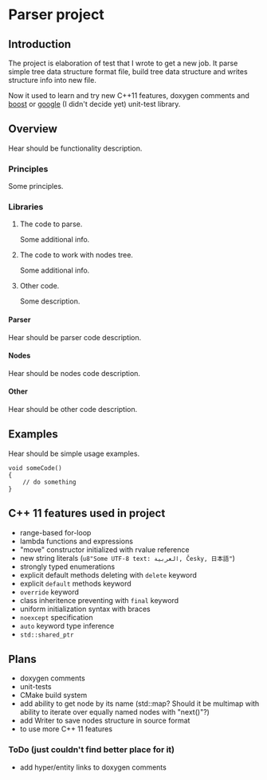 Parser project
==============

Introduction
------------

The project is elaboration of test that I wrote to get a new job.
It parse simple tree data structure format file, build tree data structure and writes structure info into new file.

Now it used to learn and try new C++11 features, doxygen comments and [boost][BoostTest] or [google][GoogleTest] (I didn't decide yet) unit-test library.

Overview
--------

Hear should be functionality description.

### Principles

Some principles.

### Libraries

1. The code to parse.

    Some additional info.

2. The code to work with nodes tree.

    Some additional info.

3. Other code.

    Some description.

#### Parser

Hear should be parser code description.

#### Nodes

Hear should be nodes code description.

#### Other

Hear should be other code description.

Examples
--------

Hear should be simple usage examples.

	void someCode()
	{
		// do something
	}

C++ 11 features used in project
-------------------------------

- range-based for-loop
- lambda functions and expressions
- "move" constructor initialized with rvalue reference
- new string literals (`u8"Some UTF-8 text: العربية, Česky, 日本語"`)
- strongly typed enumerations
- explicit default methods deleting with `delete` keyword
- explicit `default` methods keyword
- `override` keyword
- class inheritence preventing with `final` keyword
- uniform initialization syntax with braces
- `noexcept` specification
- `auto` keyword type inference
- `std::shared_ptr`

Plans
-----

- doxygen comments
- unit-tests
- CMake build system
- add ability to get node by its name (std::map? Should it be multimap with
ability to iterate over equally named nodes with "next()"?)
- add Writer to save nodes structure in source format
- to use more C++ 11 features

### ToDo (just couldn't find better place for it)

- add hyper/entity links to doxygen comments


[GoogleTest]: https://code.google.com/p/googletest/ "Google C++ testing framework project home page"
[BoostTest]: http://www.boost.org/doc/libs/1_35_0/libs/test/doc/index.html "Boost Test Library introduction page"
